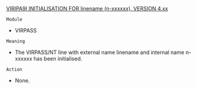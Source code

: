 [VIRIPA9I INITIALISATION FOR linename (n-xxxxxx), VERSION 4.xx](https://virtel.readthedocs.io/en/latest/manuals/virtel/Virtel459MG/messages.html?highlight=VIRIPA9I#VIRIPA9I)

`Module`
- VIRPASS

`Meaning`
- The VIRPASS/NT line with external name linename and internal name n-xxxxxx has been initialised.

`Action`
- None.

